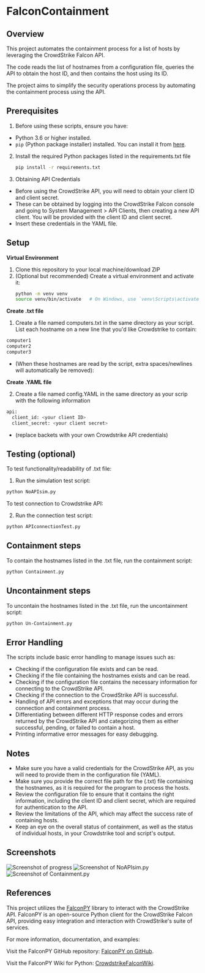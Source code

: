 # FalconContainment

## Overview
This project automates the containment process for a list of hosts by leveraging the CrowdStrike Falcon API. 

The code reads the list of hostnames from a configuration file, queries the API to obtain the host ID, and then contains the host using its ID. 

The project aims to simplify the security operations process by automating the containment process using the API.

## Prerequisites

1. Before using these scripts, ensure you have:
- Python 3.6 or higher installed.
- `pip` (Python package installer) installed. You can install it from [here](https://pip.pypa.io/en/stable/installation/).

2. Install the required Python packages listed in the requirements.txt file
   ```bash
   pip install -r requirements.txt
   
3. Obtaining API Credentials
- Before using the CrowdStrike API, you will need to obtain your client ID and client secret.
- These can be obtained by logging into the CrowdStrike Falcon console and going to System Management > API Clients, then creating a new API client. You will be provided with the client ID and client secret.
- Insert these credentials in the YAML file.

## Setup
**Virtual Environment**
1. Clone this repository to your local machine/download ZIP
2. (Optional but recommended) Create a virtual environment and activate it:
   ```bash
   python -m venv venv
   source venv/bin/activate   # On Windows, use `venv\Scripts\activate`

**Create .txt file**
1. Create a file named computers.txt in the same directory as your script. List each hostname on a new line that you'd like Crowdstrike to contain:
```bash
computer1
computer2
computer3
```

 - (When these hostnames are read by the script, extra spaces/newlines will automatically be removed): 

**Create .YAML file**

2. Create a file named config.YAML in the same directory as your scrip with the following information
```bash
api:
  client_id: <your client ID>
  client_secret: <your client secret>
```

- (replace backets with your own Crowdstrike API credentials)

## Testing (optional)
To test functionality/readability of .txt file:
1. Run the simulation test script:
```bash
python NoAPIsim.py
```

To test connection to Crowdstrike API:

2. Run the connection test script:

```bash
python APIconnectionTest.py
```

## Containment steps
To contain the hostnames listed in the .txt file, run the containment script:

```bash
python Containment.py
```

## Uncontainment steps
To uncontain the hostnames listed in the .txt file, run the uncontainment script:

```bash
python Un-Containment.py
```

## Error Handling
The scripts include basic error handling to manage issues such as:
- Checking if the configuration file exists and can be read.
- Checking if the file containing the hostnames exists and can be read.
- Checking if the configuration file contains the necessary information for connecting to the CrowdStrike API.
- Checking if the connection to the CrowdStrike API is successful.
- Handling of API errors and exceptions that may occur during the connection and containment process.
- Differentiating between different HTTP response codes and errors returned by the CrowdStrike API and categorizing them as either successful, pending, or failed to contain a host.
- Printing informative error messages for easy debugging.

## Notes
- Make sure you have a valid credentials for the CrowdStrike API, as you will need to provide them in the configuration file (YAML).
- Make sure you provide the correct file path for the (.txt) file containing the hostnames, as it is required for the program to process the hosts.
- Review the configuration file to ensure that it contains the right information, including the client ID and client secret, which are required for authentication to the API.
- Review the limitations of the API, which may affect the success rate of containing hosts.
- Keep an eye on the overall status of containment, as well as the status of individual hosts, in your Crowdstrike tool and script's output. 

## Screenshots
![Screenshot of progress](https://i.imgur.com/aAZwz47.png)
![Screenshot of NoAPIsim.py](https://i.imgur.com/m8bBV0m.png "NoAPIsim.py")
![Screenshot of Containment.py](https://i.imgur.com/vAXFnpb.png)

  ## References

This project utilizes the [FalconPY](https://github.com/CrowdStrike/falconpy) library to interact with the CrowdStrike API. FalconPY is an open-source Python client for the CrowdStrike Falcon API, providing easy integration and interaction with CrowdStrike's suite of services.

For more information, documentation, and examples:

Visit the FalconPY GitHub repository: [FalconPY on GitHub](https://github.com/CrowdStrike/falconpy).

Visit the FalconPY Wiki for Python: [CrowdstrikeFalconWiki](https://www.falconpy.io/Home.html).
